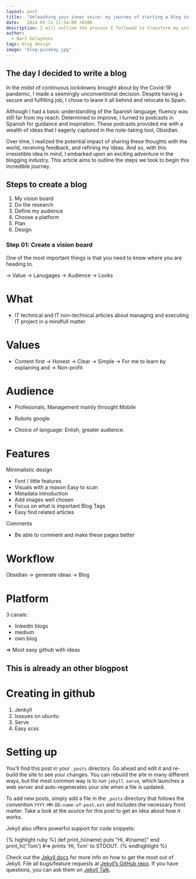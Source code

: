 ```yaml
---
layout: post
title:  "Unleashing your inner voice: my journey of starting a blog in 2024"
date:   2024-02-11 11:54:00 +0100
description: I will outline the process I followed to transform my initial idea into a fully realized blog. Discover how to efficiently establish a brand new blog.
author:
  - Bart Geluykens
tags: blog design
image: "blog-pixabay.jpg"
---
```


## The day I decided to write a blog

In the midst of continuous lockdowns brought about by the Covid-19 pandemic, I made a seemingly unconventional decision. Despite having a secure and fulfilling job, I chose to leave it all behind and relocate to Spain. 

Although I had a basic understanding of the Spanish language, fluency was still far from my reach. Determined to improve, I turned to podcasts in Spanish for guidance and inspiration. These podcasts provided me with a wealth of ideas that I eagerly captured in the note-taking tool, Obsidian. 

Over time, I realized the potential impact of sharing these thoughts with the world, receiving feedback, and refining my ideas. And so, with this irresistible idea in mind, I embarked upon an exciting adventure in the blogging industry. This article aims to outline the steps we took to begin this incredible journey.


## Steps to create a blog

1. My vision board
2. Do the research
3. Define my audience
4. Choose a platform
5. Plan
6. Design


### Step 01: Create a vision board

One of the most important things is that you need to know where you are heading to.


-> Value
-> Lanugages
-> Audience
-> Looks




# What

- IT technical and IT non-technical articles about managing and executing IT project in a mindfull matter

#

# Values

- Content first -> Honest -> Clear -> Simple -> For me to learn by explaining and -> Non-profit

# Audience

- Profesionals, Management mainly throught Mobile
- Robots google

- Choice of language: Enlish, greater audience.

# Features

Minimalistic design
  - Font / little features
  - Visuals with a reason
Easy to scan
  - Metadata introduction
  - Add images well chosen
  - Focus on what is important
Blog
Tags
  - Easy find related articles  

Comments
  - Be able to comment and make these pages better

# Workflow

Obsidian -> generate ideas -> Blog

# Platform

3 canals:

- linkedin blogs
- medium
- own blog

=> Most easy github with ideas


## This is already an other blogpost

# Creating in github

1. Jenkyll
2. Isssues on ubuntu
3. Serve
4. Easy scss


# Setting up


You’ll find this post in your `_posts` directory. Go ahead and edit it and re-build the site to see your changes. You can rebuild the site in many different ways, but the most common way is to run `jekyll serve`, which launches a web server and auto-regenerates your site when a file is updated.

To add new posts, simply add a file in the `_posts` directory that follows the convention `YYYY-MM-DD-name-of-post.ext` and includes the necessary front matter. Take a look at the source for this post to get an idea about how it works.

Jekyll also offers powerful support for code snippets:

{% highlight ruby %}
def print_hi(name)
  puts "Hi, #{name}"
end
print_hi('Tom')
#=> prints 'Hi, Tom' to STDOUT.
{% endhighlight %}

Check out the [Jekyll docs][jekyll-docs] for more info on how to get the most out of Jekyll. File all bugs/feature requests at [Jekyll’s GitHub repo][jekyll-gh]. If you have questions, you can ask them on [Jekyll Talk][jekyll-talk].

[jekyll-docs]: https://jekyllrb.com/docs/home
[jekyll-gh]:   https://github.com/jekyll/jekyll
[jekyll-talk]: https://talk.jekyllrb.com/
